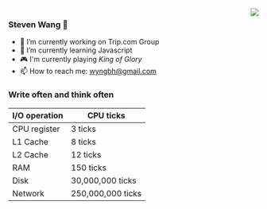 <img align="right" src="https://github-readme-stats.vercel.app/api?username=StevenX911&show_icons=true&icon_color=CE1D2D&text_color=718096&bg_color=ffffff&hide_title=true" />

### Steven Wang 👋

- 🔭 I’m currently working on Trip.com Group
- 🌱 I’m currently learning Javascript
- 🎮 I'm currently playing *King of Glory*
- 📫 How to reach me: wyngbh@gmail.com

### Write often and think often

| I/O operation             | CPU ticks    |
| --------------------- | ----------------- |
| CPU register            | 3 ticks           |
| L1 Cache             | 8 ticks           |
| L2 Cache            | 12 ticks          |
| RAM                | 150 ticks         |
| Disk                 | 30,000,000 ticks  |
| Network          | 250,000,000 ticks |

<!--
### Hi I'm Steven-风清洋 👋

个人博客: https://www.tripfe.cn

微信公众号：[风清洋](https://www.tripfe.cn/about-me/)

**StevenX911/StevenX911** is a ✨ _special_ ✨ repository because its `README.md` (this file) appears on your GitHub profile.

![fengkingyang](https://www.tripfe.cn/content/images/2020/10/fengkingyang.jpg)

Here are some ideas to get you started:

- 🔭 I’m currently working on ...
- 🌱 I’m currently learning ...
- 👯 I’m looking to collaborate on ...
- 🤔 I’m looking for help with ...
- 💬 Ask me about ...
- 📫 How to reach me: ...
- 😄 Pronouns: ...
- ⚡ Fun fact: ...
-->

